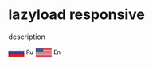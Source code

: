 # lazyload responsive

<p>description</p>

[![Russian language](./src/img/rus.png)](#)
[![English language](./src/img/eng.png)](#)
